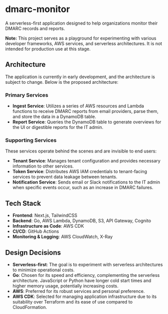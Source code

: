 # dmarc-monitor

A serverless-first application designed to help organizations monitor their DMARC records and reports.

**Note:** This project serves as a playground for experimenting with various developer frameworks, AWS services, and serverless architectures. It is not intended for production use at this stage.

## Architecture

The application is currently in early development, and the architecture is subject to change. Below is the proposed architecture:

### Primary Services

- **Ingest Service**: Utilizes a series of AWS resources and Lambda functions to receive DMARC reports from email providers, parse them, and store the data in a DynamoDB table.
- **Report Service**: Queries the DynamoDB table to generate overviews for the UI or digestible reports for the IT admin.

### Supporting Services

These services operate behind the scenes and are invisible to end users:

- **Tenant Service**: Manages tenant configuration and provides necessary information to other services.
- **Token Service**: Distributes AWS IAM credentials to tenant-facing services to prevent data leakage between tenants.
- **Notification Service**: Sends email or Slack notifications to the IT admin when specific events occur, such as an increase in DMARC failures.

## Tech Stack

- **Frontend**: Next.js, TailwindCSS
- **Backend**: Go, AWS Lambda, DynamoDB, S3, API Gateway, Cognito
- **Infrastructure as Code**: AWS CDK
- **CI/CD**: GitHub Actions
- **Monitoring & Logging**: AWS CloudWatch, X-Ray

## Design Decisions

- **Serverless-first**: The goal is to experiment with serverless architectures to minimize operational costs.
- **Go**: Chosen for its speed and efficiency, complementing the serverless architecture. JavaScript or Python have longer cold start times and higher memory usage, potentially increasing costs.
- **AWS**: Preferred for its robust services and personal preference.
- **AWS CDK**: Selected for managing application infrastructure due to its suitability over Terraform and its ease of use compared to CloudFormation.
